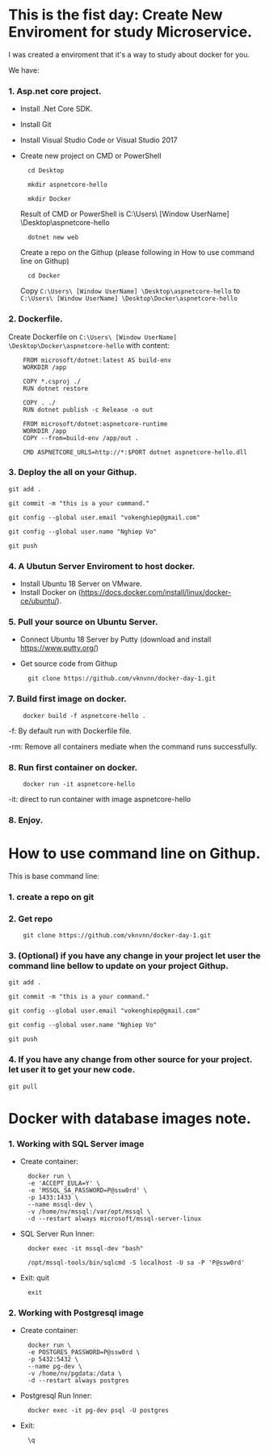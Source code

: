 # This is the fist day: Create New Enviroment for study Microservice.

I was created a enviroment that it's a way to study about docker for you.

We have:
### 1. Asp.net core project.
- Install .Net Core SDK.
- Install Git
- Install Visual Studio Code or Visual Studio 2017
- Create new project on CMD or PowerShell

        cd Desktop

        mkdir aspnetcore-hello

        mkdir Docker

    Result of CMD or PowerShell is C:\Users\ [Window UserName] \Desktop\aspnetcore-hello

        dotnet new web
    
    Create a repo on the Githup (please following in How to use command line on Githup)

        cd Docker
    
    Copy `C:\Users\ [Window UserName] \Desktop\aspnetcore-hello` to `C:\Users\ [Window UserName] \Desktop\Docker\aspnetcore-hello`
### 2. Dockerfile.
Create Dockerfile on `C:\Users\ [Window UserName] \Desktop\Docker\aspnetcore-hello` with content: 

        FROM microsoft/dotnet:latest AS build-env
        WORKDIR /app

        COPY *.csproj ./
        RUN dotnet restore

        COPY . ./
        RUN dotnet publish -c Release -o out

        FROM microsoft/dotnet:aspnetcore-runtime
        WORKDIR /app
        COPY --from=build-env /app/out .

        CMD ASPNETCORE_URLS=http://*:$PORT dotnet aspnetcore-hello.dll

### 3. Deploy the all on your Githup.

    git add .

	git commit -m "this is a your command."
		
	git config --global user.email "vokenghiep@gmail.com"
	
	git config --global user.name "Nghiep Vo"
	
	git push

### 4. A Ubutun Server Enviroment to host docker.

- Install Ubuntu 18 Server on VMware.
- Install Docker on (https://docs.docker.com/install/linux/docker-ce/ubuntu/).

### 5. Pull your source on Ubuntu Server.

- Connect Ubuntu 18 Server by Putty (download and install https://www.putty.org/)
- Get source code from Githup 

        git clone https://github.com/vknvnn/docker-day-1.git

### 7. Build first image on docker.

        docker build -f aspnetcore-hello .

-f: By default run with Dockerfile file.

-rm: Remove all containers mediate when the command runs successfully.

### 8. Run first container on docker.

        docker run -it aspnetcore-hello

-it: direct to run container with image aspnetcore-hello

### 8. Enjoy.

# How to use command line on Githup.

This is base command line:

### 1. create a repo on git

### 2. Get repo

        git clone https://github.com/vknvnn/docker-day-1.git

### 3. (Optional) if you have any change in your project let user the command line bellow to update on your project Githup.

    git add .

    git commit -m "this is a your command."
    
    git config --global user.email "vokenghiep@gmail.com"

    git config --global user.name "Nghiep Vo"

    git push

### 4. If you have any change from other source for your project. let user it to get your new code.

	git pull

# Docker with database images note.

### 1. Working with SQL Server image

- Create container:

		docker run \
		-e 'ACCEPT_EULA=Y' \
		-e 'MSSQL_SA_PASSWORD=P@ssw0rd' \
		-p 1433:1433 \
		--name mssql-dev \
		-v /home/nv/mssql:/var/opt/mssql \
		-d --restart always microsoft/mssql-server-linux

- SQL Server Run Inner:

		docker exec -it mssql-dev "bash"
	
		/opt/mssql-tools/bin/sqlcmd -S localhost -U sa -P 'P@ssw0rd'

- Exit:
		quit
	
		exit

### 2. Working with Postgresql image

- Create container:

		docker run \
		-e POSTGRES_PASSWORD=P@ssw0rd \
		-p 5432:5432 \
		--name pg-dev \
		-v /home/nv/pgdata:/data \   
		-d --restart always postgres

- Postgresql Run Inner:

		docker exec -it pg-dev psql -U postgres

- Exit:

		\q
